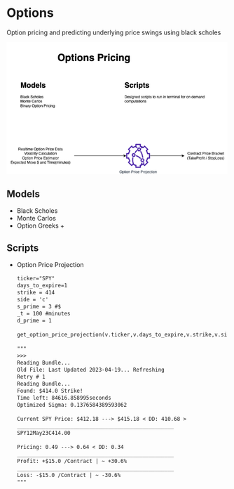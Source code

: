 # Options
Option pricing and predicting underlying price swings using black scholes

![alt text](Pattern.png)

## Models
* Black Scholes
* Monte Carlos
* Option Greeks +

## Scripts
* Option Price Projection
    ```
    ticker="SPY"
    days_to_expire=1
    strike = 414
    side = 'c'
    s_prime = 3 #$
    _t = 100 #minutes
    d_prime = 1

    get_option_price_projection(v.ticker,v.days_to_expire,v.strike,v.side,v.s_prime,v._t,v.d_prime)

    """
    >>>
    Reading Bundle...
    Old File: Last Updated 2023-04-19... Refreshing
    Retry # 1
    Reading Bundle...
    Found: $414.0 Strike!
    Time left: 84616.858995seconds
    Optimized Sigma: 0.1376584389593062

    Current SPY Price: $412.18 ---> $415.18 < DD: 410.68 >
    __________________________________________________
    SPY12May23C414.00

    Pricing: 0.49 ---> 0.64 < DD: 0.34
    __________________________________________________
    Profit: +$15.0 /Contract | ~ +30.6%
    __________________________________________________
    Loss: -$15.0 /Contract | ~ -30.6%
    """

    ```


